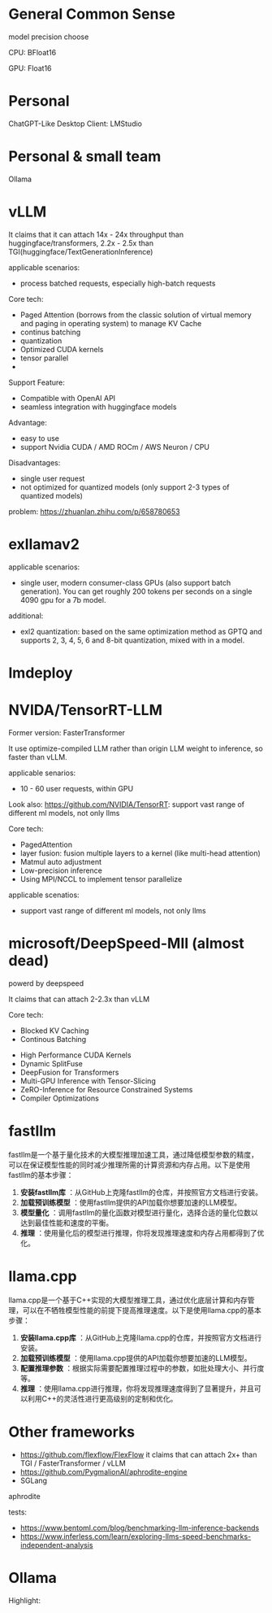 # General Common Sense

model precision choose

CPU: BFloat16

GPU: Float16

# Personal

ChatGPT-Like Desktop Client: LMStudio

# Personal & small team

Ollama

# vLLM

It claims that it can attach 14x - 24x throughput than huggingface/transformers, 2.2x - 2.5x than TGI(huggingface/TextGenerationInference)

applicable scenarios:

- process batched requests, especially high-batch requests

Core tech:

- Paged Attention (borrows from the classic solution of virtual memory and paging in operating system) to manage KV Cache
- continus batching
- quantization
- Optimized CUDA kernels
- tensor parallel
- 

Support Feature:

- Compatible with OpenAI API
- seamless integration with huggingface models

Advantage:

- easy to use
- support Nvidia CUDA / AMD ROCm / AWS Neuron / CPU

Disadvantages:

- single user request
- not optimized for quantized models (only support 2-3 types of quantized models)

problem: https://zhuanlan.zhihu.com/p/658780653

# exllamav2

applicable scenarios:

- single user, modern consumer-class GPUs (also support batch generation). You can get roughly 200 tokens per seconds on a single 4090 gpu for a 7b model.

additional:

- exl2 quantization: based on the same optimization method as GPTQ and supports 2, 3, 4, 5, 6 and 8-bit quantization, mixed with in a model.

# lmdeploy


# NVIDA/TensorRT-LLM

Former version: FasterTransformer

It use optimize-compiled LLM rather than origin LLM weight to inference, so faster than vLLM.

applicable senarios:

- 10 - 60 user requests, within GPU

Look also: https://github.com/NVIDIA/TensorRT: support vast range of different ml models, not only llms

Core tech:

- PagedAttention
- layer fusion: fusion multiple layers to a kernel (like multi-head attention)
- Matmul auto adjustment
- Low-precision inference
- Using MPI/NCCL to implement tensor parallelize

applicable scenatios:

- support vast range of different ml models, not only llms

# microsoft/DeepSpeed-MII (almost dead)

powerd by deepspeed

It claims that can attach 2-2.3x than vLLM

Core tech:

- Blocked KV Caching
- Continous Batching

* High Performance CUDA Kernels
* Dynamic SplitFuse
* DeepFusion for Transformers
* Multi-GPU Inference with Tensor-Slicing
* ZeRO-Inference for Resource Constrained Systems
* Compiler Optimizations

# fastllm

fastllm是一个基于量化技术的大模型推理加速工具，通过降低模型参数的精度，可以在保证模型性能的同时减少推理所需的计算资源和内存占用。以下是使用fastllm的基本步骤：

1. **安装fastllm库** ：从GitHub上克隆fastllm的仓库，并按照官方文档进行安装。
2. **加载预训练模型** ：使用fastllm提供的API加载你想要加速的LLM模型。
3. **模型量化** ：调用fastllm的量化函数对模型进行量化，选择合适的量化位数以达到最佳性能和速度的平衡。
4. **推理** ：使用量化后的模型进行推理，你将发现推理速度和内存占用都得到了优化。

# llama.cpp

llama.cpp是一个基于C++实现的大模型推理工具，通过优化底层计算和内存管理，可以在不牺牲模型性能的前提下提高推理速度。以下是使用llama.cpp的基本步骤：

1. **安装llama.cpp库** ：从GitHub上克隆llama.cpp的仓库，并按照官方文档进行安装。
2. **加载预训练模型** ：使用llama.cpp提供的API加载你想要加速的LLM模型。
3. **配置推理参数** ：根据实际需要配置推理过程中的参数，如批处理大小、并行度等。
4. **推理** ：使用llama.cpp进行推理，你将发现推理速度得到了显著提升，并且可以利用C++的灵活性进行更高级别的定制和优化。

# Other frameworks

- https://github.com/flexflow/FlexFlow   it claims that can attach 2x+ than TGI / FasterTransformer / vLLM
- https://github.com/PygmalionAI/aphrodite-engine
- SGLang

aphrodite

tests:

- https://www.bentoml.com/blog/benchmarking-llm-inference-backends
- https://www.inferless.com/learn/exploring-llms-speed-benchmarks-independent-analysis

# Ollama

Highlight:
